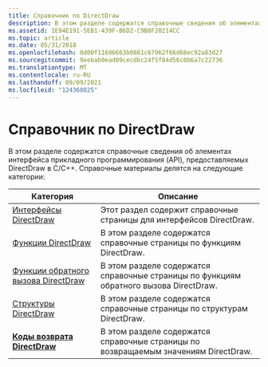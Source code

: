 ```yaml
---
title: Справочник по DirectDraw
description: В этом разделе содержатся справочные сведения об элементах интерфейса прикладного программирования (API), предоставляемых DirectDraw в C/C++.
ms.assetid: 1E94E191-5EB1-439F-B6D2-C9B8F20214CC
ms.topic: article
ms.date: 05/31/2018
ms.openlocfilehash: 0d00f11696663b0861c67962f66d68ec92a83d27
ms.sourcegitcommit: 9eebab0ead09cecdbc24f5f84d56c8b6a7c22736
ms.translationtype: MT
ms.contentlocale: ru-RU
ms.lasthandoff: 09/09/2021
ms.locfileid: "124360825"
---
```

# <a name="directdraw-reference"></a>Справочник по DirectDraw

В этом разделе содержатся справочные сведения об элементах интерфейса прикладного программирования (API), предоставляемых DirectDraw в C/C++. Справочные материалы делятся на следующие категории:



| Категория                                                                                                                                                                                                                                         | Описание                                                                         |
|--------------------------------------------------------------------------------------------------------------------------------------------------------------------------------------------------------------------------------------------------|-------------------------------------------------------------------------------------|
| <span id="DirectDraw_Interfaces"></span><span id="directdraw_interfaces"></span><span id="DIRECTDRAW_INTERFACES"></span>[Интерфейсы DirectDraw](directdraw-interfaces.md)<br/>                                                            | Этот раздел содержит справочные страницы для интерфейсов DirectDraw.<br/>         |
| <span id="DirectDraw_Functions"></span><span id="directdraw_functions"></span><span id="DIRECTDRAW_FUNCTIONS"></span>[Функции DirectDraw](directdraw-functions.md)<br/>                                                                 | В этом разделе содержатся справочные страницы по функциям DirectDraw.<br/>          |
| <span id="DirectDraw_Callback_Functions"></span><span id="directdraw_callback_functions"></span><span id="DIRECTDRAW_CALLBACK_FUNCTIONS"></span>[Функции обратного вызова DirectDraw](directdraw-callback-functions.md)<br/>                    | В этом разделе содержатся справочные страницы по функциям обратного вызова DirectDraw.<br/> |
| <span id="DirectDraw_Structures"></span><span id="directdraw_structures"></span><span id="DIRECTDRAW_STRUCTURES"></span>[Структуры DirectDraw](directdraw-structures.md)<br/>                                                            | В этом разделе содержатся справочные страницы по структурам DirectDraw.<br/>         |
| <span id="_______________DirectDraw_Return_Codes"></span><span id="_______________directdraw_return_codes"></span><span id="_______________DIRECTDRAW_RETURN_CODES"></span>[**Коды возврата DirectDraw**](directdraw-return-codes.md)<br/> | В этом разделе содержатся справочные страницы по возвращаемым значениям DirectDraw.<br/>      |



 

 

 





